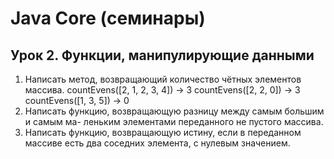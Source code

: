 # Java Core (семинары)
## Урок 2. Функции, манипулирующие данными
1. Написать метод, возвращающий количество чётных элементов массива. countEvens([2, 1, 2, 3, 4]) → 3 countEvens([2, 2, 0]) → 3 countEvens([1, 3, 5]) → 0
2. Написать функцию, возвращающую разницу между самым большим и самым ма- леньким элементами переданного не пустого массива.
3. Написать функцию, возвращающую истину, если в переданном массиве есть два соседних элемента, с нулевым значением.
